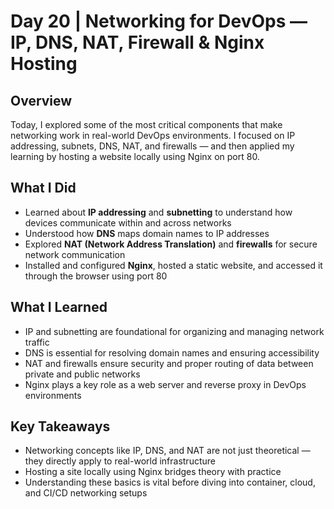 # Day 20 | Networking for DevOps — IP, DNS, NAT, Firewall & Nginx Hosting

## Overview
Today, I explored some of the most critical components that make networking work in real-world DevOps environments. I focused on IP addressing, subnets, DNS, NAT, and firewalls — and then applied my learning by hosting a website locally using Nginx on port 80.

## What I Did
- Learned about **IP addressing** and **subnetting** to understand how devices communicate within and across networks
- Understood how **DNS** maps domain names to IP addresses
- Explored **NAT (Network Address Translation)** and **firewalls** for secure network communication
- Installed and configured **Nginx**, hosted a static website, and accessed it through the browser using port 80

## What I Learned
- IP and subnetting are foundational for organizing and managing network traffic
- DNS is essential for resolving domain names and ensuring accessibility
- NAT and firewalls ensure security and proper routing of data between private and public networks
- Nginx plays a key role as a web server and reverse proxy in DevOps environments

## Key Takeaways
- Networking concepts like IP, DNS, and NAT are not just theoretical — they directly apply to real-world infrastructure
- Hosting a site locally using Nginx bridges theory with practice
- Understanding these basics is vital before diving into container, cloud, and CI/CD networking setups

